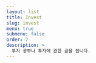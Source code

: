 ```yaml
---
layout: list
title: Invest
slug: invest
menu: true
submenu: false
order: 7
description: >
  투자 공부나 투자에 관한 글을 씁니다.
---
```

